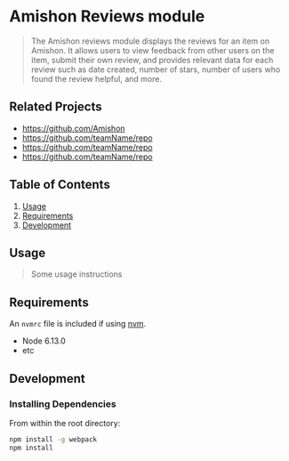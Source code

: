 # Amishon Reviews module

> The Amishon reviews module displays the reviews for an item on Amishon.  It allows users to view feedback from other users on the item, submit their own review, and provides relevant data for each review such as date created, number of stars, number of users who found the review helpful, and more.

## Related Projects

  - https://github.com/Amishon
  - https://github.com/teamName/repo
  - https://github.com/teamName/repo
  - https://github.com/teamName/repo

## Table of Contents

1. [Usage](#Usage)
1. [Requirements](#requirements)
1. [Development](#development)

## Usage

> Some usage instructions

## Requirements

An `nvmrc` file is included if using [nvm](https://github.com/creationix/nvm).

- Node 6.13.0
- etc

## Development

### Installing Dependencies

From within the root directory:

```sh
npm install -g webpack
npm install
```

